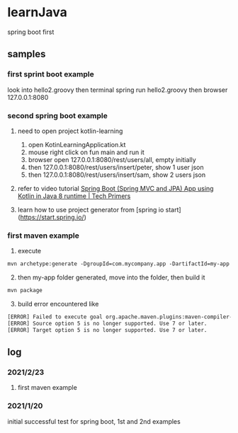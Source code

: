 # learnJava
spring boot first

## samples

### first sprint boot example

look into hello2.groovy
then terminal spring run hello2.groovy
then browser 127.0.0.1:8080

### second spring boot example

1. need to open project kotlin-learning
   1. open KotinLearningApplication.kt 
   2. mouse right click on fun main and run it
    3. browser open 127.0.0.1:8080/rest/users/all, empty initially
    4. then 127.0.0.1:8080/rest/users/insert/peter, show 1 user json
    5. then 127.0.0.1:8080/rest/users/insert/sam, show 2 users json
2. refer to video tutorial
[Spring Boot (Spring MVC and JPA) App using Kotlin in Java 8 runtime | Tech Primers](https://www.youtube.com/watch?v=30wfb-zOSEk&t=99s)
   
3. learn how to use project generator from
[spring io start] (https://start.spring.io/)
   
### first maven example
1. execute
```dtd
mvn archetype:generate -DgroupId=com.mycompany.app -DartifactId=my-app -DarchetypeArtifactId=maven-archetype-quickstart -DinteractiveMode=false
```
2. then my-app folder generated, move into the folder, then build it
```dtd
mvn package
```
3. build error encountered like 
```dtd
[ERROR] Failed to execute goal org.apache.maven.plugins:maven-compiler-plugin:3.1:compile (default-compile) on project my-app: Compilation failure: Compilation failure:
[ERROR] Source option 5 is no longer supported. Use 7 or later.
[ERROR] Target option 5 is no longer supported. Use 7 or later.
```
   
## log

### 2021/2/23
1. first maven example

### 2021/1/20
initial successful test for spring boot, 1st and 2nd examples
